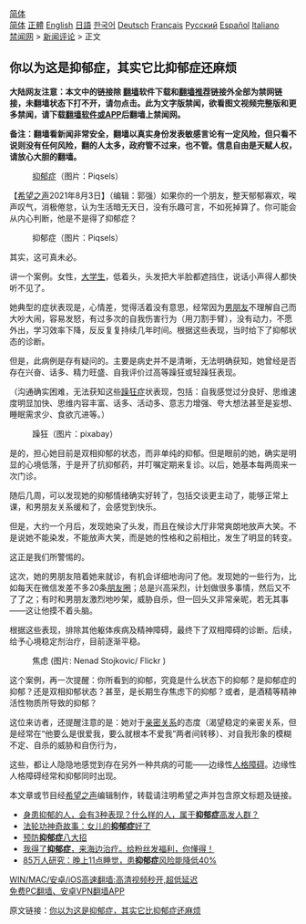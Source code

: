  <!-- 面包屑导航 --> <div class="breadcrumb"><!-- GTranslate: https://gtranslate.io/ -->  <div class="switcher notranslate">  <div class="selected">  <a href="#" onclick="return false;"> 简体</a>  </div>  <div class="option">  <a href="https://www.bannedbook.org" onclick="doGTranslate('zh-CN|zh-CN');jQuery('div.switcher div.selected a').html(jQuery(this).html());return false;" title="简体中文" class="nturl selected"> 简体</a>  <a href="https://www.bannedbook.org/zh-tw/" onclick="doGTranslate('zh-CN|zh-TW');jQuery('div.switcher div.selected a').html(jQuery(this).html());return false;" title="繁體中文" class="nturl"> 正體</a>  <a href="https://www.bannedbook.org/en/" onclick="doGTranslate('zh-CN|en');jQuery('div.switcher div.selected a').html(jQuery(this).html());return false;" title="English" class="nturl"> English</a>  <a href="https://www.bannedbook.org/ja/" onclick="doGTranslate('zh-CN|ja');jQuery('div.switcher div.selected a').html(jQuery(this).html());return false;" title="日本語" class="nturl"> 日語</a>  <a href="https://www.bannedbook.org/ko/" onclick="doGTranslate('zh-CN|ko');jQuery('div.switcher div.selected a').html(jQuery(this).html());return false;" title="한국어" class="nturl"> 한국어</a>  <a href="https://www.bannedbook.org/de/" onclick="doGTranslate('zh-CN|de');jQuery('div.switcher div.selected a').html(jQuery(this).html());return false;" title="Deutsch" class="nturl"> Deutsch</a>  <a href="https://www.bannedbook.org/fr/" onclick="doGTranslate('zh-CN|fr');jQuery('div.switcher div.selected a').html(jQuery(this).html());return false;" title="Français" class="nturl"> Français</a>  <a href="https://www.bannedbook.org/ru/" onclick="doGTranslate('zh-CN|ru');jQuery('div.switcher div.selected a').html(jQuery(this).html());return false;" title="Русский" class="nturl"> Русский</a>  <a href="https://www.bannedbook.org/es/" onclick="doGTranslate('zh-CN|es');jQuery('div.switcher div.selected a').html(jQuery(this).html());return false;" title="Español" class="nturl"> Español</a>  <a href="https://www.bannedbook.org/it/" onclick="doGTranslate('zh-CN|it');jQuery('div.switcher div.selected a').html(jQuery(this).html());return false;" title="Italiano" class="nturl"> Italiano</a>  </div>  </div>      <div class='breadcrumb-sub'><!-- Breadcrumb NavXT 6.3.0 --> <a href="https://www.bannedbook.org/" class="home">禁闻网</a> &gt; <a href="https://www.bannedbook.org/bnews/comments/" class="category">新闻评论</a> &gt; 正文</div></div><h2>你以为这是抑郁症，其实它比抑郁症还麻烦</h2> <p class="notice"><b>大陆网友注意：本文中的链接除 <a href="https://github.com/bannedbook/fanqiang" >翻墙</a>软件下载和<a href="https://github.com/killgcd/justmysocks/blob/master/README.md">翻墙推荐</a>链接外全部为禁网链接，未翻墙状态下打不开，请勿点击。此为文字版禁闻，欲看图文视频完整版和更多禁闻，请下载<a href="https://github.com/bannedbook/fanqiang">翻墙软件或APP</a>后翻墙上禁闻网。</p><p>备注：翻墙看新闻非常安全，翻墙以真实身份发表敏感言论有一定风险，但只看不说则没有任何风险，翻的人太多，政府管不过来，也不管。信息自由是天赋人权，请放心大胆的翻墙。</b></p>  <div class="entry"> <figure><figcaption><a href="https://www.bannedbook.org/bnews/tag/%e6%8a%91%e9%83%81%e7%97%87/" class="st_tag internal_tag" rel="tag" title="标签 抑郁症 下的日志">抑郁症</a>（图片：Piqsels）</figcaption></figure> <p>【<span class='wp_keywordlink_affiliate'><a href="https://www.soundofhope.org" title="希望之声" target="_blank">希望之声</a></span>2021年8月3日】（编辑：郭强）如果你的一个朋友，整天郁郁寡欢，唉声叹气，消极倦怠，认为生活暗无天日，没有乐趣可言，不如死掉算了。你可能会从内心判断，他是不是得了抑郁症？</p> <figure><figcaption>抑郁症（图片：Piqsels）</figcaption></figure> <p>其实，这可真未必。</p> <p>讲一个案例。女性，<a href="https://www.bannedbook.org/bnews/tag/%e5%a4%a7%e5%ad%a6%e7%94%9f/" class="st_tag internal_tag" rel="tag" title="标签 大学生 下的日志">大学生</a>，低着头，头发把大半脸都遮挡住，说话小声得人都快听不见了。</p> <p>她典型的症状表现是，心情差，觉得活着没有意思，经常因为<a href="https://www.bannedbook.org/bnews/tag/%E7%94%B7%E6%9C%8B%E5%8F%8B/" class="st_tag internal_tag" rel="tag" title="标签 男朋友 下的日志">男朋友</a>不理解自己而大吵大闹，容易发怒，有过多次的自我伤害行为（用刀割手臂），没有动力，不愿外出，学习效率下降，反反复复持续几年时间。根据这些表现，当时给下了抑郁状态的诊断。</p>  <p>但是，此病例是存有疑问的。主要是病史并不是清晰，无法明确获知，她曾经是否存在兴奋、话多、精力旺盛、自我评价过高等躁狂或轻躁狂表现。</p> <p>（沟通确实困难，无法获知这些<a href="https://www.bannedbook.org/bnews/tag/%e8%ba%81%e7%8b%82%e7%97%87/" class="st_tag internal_tag" rel="tag" title="标签 躁狂症 下的日志">躁狂症</a>状表现，包括：自我感觉过分良好、思维速度明显加快、思维内容丰富、话多、活动多、意志力增强、夸大想法甚至是妄想、睡眠需求少、食欲亢进等。）</p> <figure><figcaption>躁狂（图片：pixabay）</figcaption></figure> <p>是的，担心她目前是双相抑郁的状态，而非单纯的抑郁。但是眼前的她，确实是明显的心境低落，于是开了抗抑郁药，并叮嘱定期来复诊。以后，她基本每两周来一次门诊。</p> <p>随后几周，可以发现她的抑郁情绪确实好转了，包括交谈更主动了，能够正常上课，和男朋友关系缓和了，会感觉到快乐。</p>  <p>但是，大约一个月后，发现她染了头发，而且在候诊大厅非常爽朗地放声大笑。不是说她不能染发，不能放声大笑，而是她的性格和之前相比，发生了明显的转变。</p> <p>这正是我们所警惕的。</p> <p>这次，她的男朋友陪着她来就诊，有机会详细地询问了他。发现她的一些行为，比如每天在微信发差不多20条<a href="https://www.bannedbook.org/bnews/tag/%e6%9c%8b%e5%8f%8b%e5%9c%88/" class="st_tag internal_tag" rel="tag" title="标签 朋友圈 下的日志">朋友圈</a>；总是兴高采烈，计划做很多事情，然后又不了了之；有时和男朋友激烈地吵架，威胁自杀，但一回头又非常亲昵，若无其事——这让他摸不着头脑。</p> <p>根据这些表现，排除其他躯体疾病及精神障碍，最终下了双相障碍的诊断。后续，给予心境稳定剂治疗，目前逐渐平稳。</p>  <figure><figcaption>焦虑 (图片: Nenad Stojkovic/ Flickr )</figcaption></figure> <p>这个案例，再一次提醒：你所看到的抑郁，究竟是什么状态下的抑郁？是抑郁症的抑郁？还是双相抑郁状态？甚至，是长期生存焦虑下的抑郁？或者，是酒精等精神活性物质所导致的抑郁？</p> <p>这位来访者，还提醒注意的是：她对于<a href="https://www.bannedbook.org/bnews/tag/%E4%BA%B2%E5%AF%86%E5%85%B3%E7%B3%BB/" class="st_tag internal_tag" rel="tag" title="标签 亲密关系 下的日志">亲密关系</a>的态度（渴望稳定的亲密关系，但是经常在“他要么是很爱我，要么就根本不爱我”两者间转移）、对自我形象的模糊不定、自杀的威胁和自伤行为，</p> <p>这些，都让人隐隐地感觉到存在另外一种共病的可能——边缘性<a href="https://www.bannedbook.org/bnews/tag/%e4%ba%ba%e6%a0%bc%e9%9a%9c%e7%a2%8d/" class="st_tag internal_tag" rel="tag" title="标签 人格障碍 下的日志">人格障碍</a>。边缘性人格障碍经常和抑郁同时出现。</p> <p>本文章或节目经<a href="https://www.bannedbook.org/bnews/tag/%e5%b8%8c%e6%9c%9b%e4%b9%8b%e5%a3%b0/" class="st_tag internal_tag" rel="tag" title="标签 希望之声 下的日志">希望之声</a>编辑制作，转载请注明希望之声并包含原文标题及链接。 </p>  <ul class='op-related-articles' title='相关阅读'> <li><a href='https://www.bannedbook.org/bnews/health/20210720/1590463.html' target='_blank'>身患抑郁的人，会有3种表现？什么样的人，属于<b>抑郁症</b>高发人群？</a></li> <li><a href='https://www.bannedbook.org/bnews/aomi/supernatural/20210709/1583648.html' target='_blank'>法轮功神奇故事：女儿的<b>抑郁症</b>好了</a></li> <li><a href='https://www.bannedbook.org/bnews/comments/20210627/1575489.html' target='_blank'>预防<b>抑郁症</b>八大招</a></li> <li><a href='https://www.bannedbook.org/bnews/bannedvideo/20210623/1572425.html' target='_blank'>我得了<b>抑郁症</b>，来海边治疗。给粉丝发福利，你懂得！</a></li> <li><a href='https://www.bannedbook.org/bnews/comments/20210621/1571303.html' target='_blank'>85万人研究：晚上11点睡觉，患<b>抑郁症</b>风险能降低40%</a></li> </ul> <p class="texttj"> <a href="https://github.com/bannedbook/fanqiang/wiki/V2ray%E6%9C%BA%E5%9C%BA" target="_blank">WIN/MAC/安卓/iOS高速翻墙:高清视频秒开,超低延迟</a><br/> <a href="https://github.com/bannedbook/fanqiang/wiki/%E7%A6%81%E9%97%BB%E7%BD%91%E5%AE%89%E5%8D%93%E7%BF%BB%E5%A2%99%E6%96%B0%E9%97%BBAPP" target="_blank">免费PC翻墙、安卓VPN翻墙APP</a></p><p>原文链接：<a class="src_link"  href="https://www.soundofhope.org/post/528632" target="_blank">你以为这是抑郁症，其实它比抑郁症还麻烦</a></p><a name='sharetosocial'></a>  <div style="margin-bottom:5px;padding-bottom:5px;clear:both"> <div id="archive-pix-1" class="banner-ads"> <!-- AuctionX Display platform tag START --> <div id="26318x728x90x621x_ADSLOT2" clicktrack="%%CLICK_URL_ESC%%"></div> <!-- AuctionX Display platform tag END --> </div> <div id="archive-pix-2" class="banner-ads"> <!-- AuctionX Display platform tag START --> <div id="26315x300x250x621x_ADSLOT2" clicktrack="%%CLICK_URL_ESC%%"></div> <!-- AuctionX Display platform tag END --> </div> </div>  <div id="archive-pix-1" class="banner-ads"> <!-- AuctionX Display platform tag START --> <div id="26318x728x90x621x_ADSLOT3" clicktrack="%%CLICK_URL_ESC%%"></div> <!-- AuctionX Display platform tag END --> </div> </div><!--END ENTRY--> 